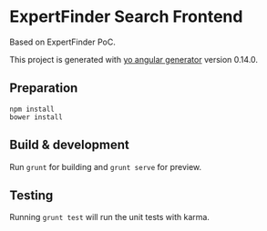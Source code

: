 # ExpertFinder Search Frontend

Based on ExpertFinder PoC.

This project is generated with [yo angular generator](https://github.com/yeoman/generator-angular)
version 0.14.0.

## Preparation

    npm install
    bower install

## Build & development

Run `grunt` for building and `grunt serve` for preview.

## Testing

Running `grunt test` will run the unit tests with karma.
